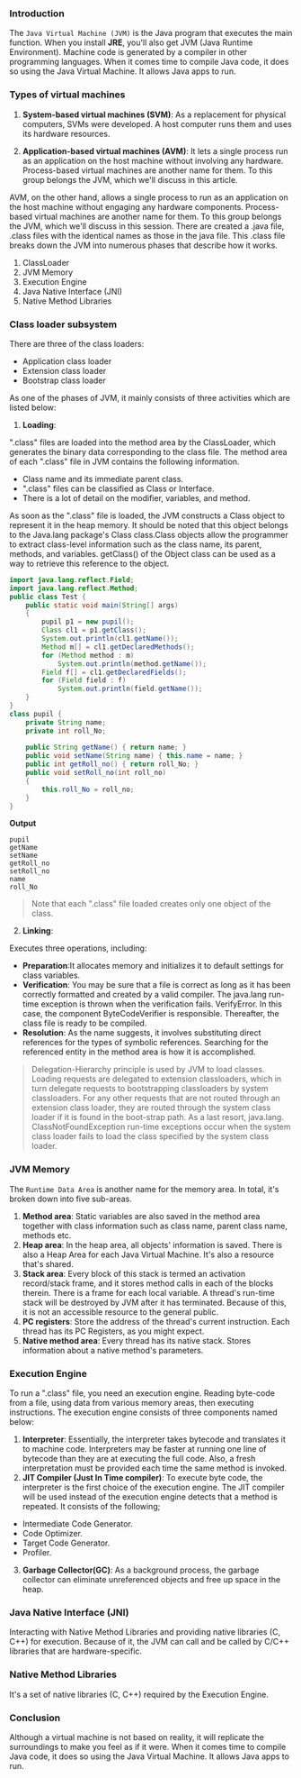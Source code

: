 ### Introduction
The `Java Virtual Machine (JVM)` is the Java program that executes the main function. When you install **JRE**, you'll also get JVM (Java Runtime Environment). Machine code is generated by a compiler in other programming languages. When it comes time to compile Java code, it does so using the Java Virtual Machine. It allows Java apps to run.
### Types of virtual machines
1. **System-based virtual machines (SVM)**: As a replacement for physical computers, SVMs were developed. A host computer runs them and uses its hardware resources.

2. **Application-based virtual machines (AVM)**: It lets a single process run as an application on the host machine without involving any hardware. Process-based virtual machines are another name for them. To this group belongs the JVM, which we'll discuss in this article.

AVM, on the other hand, allows a single process to run as an application on the host machine without engaging any hardware components. Process-based virtual machines are another name for them. To this group belongs the JVM, which we'll discuss in this session.
There are created a .java file, .class files with the identical names as those in the java file. This .class file breaks down the JVM into numerous phases that describe how it works.
1. ClassLoader
2. JVM Memory 
3. Execution Engine 
4. Java Native Interface (JNI)
5. Native Method Libraries
### Class loader subsystem
There are three of the class loaders:
- Application class loader
- Extension class loader
- Bootstrap class loader

As one of the phases of JVM, it mainly consists of three activities which are listed below:
1. **Loading**:

 ".class" files are loaded into the method area by the ClassLoader, which generates the binary data corresponding to the class file. The method area of each ".class" file in JVM contains the following information.
- Class name and its immediate parent class.
- ".class" files can be classified as Class or Interface.
- There is a lot of detail on the modifier, variables, and method.

As soon as the ".class" file is loaded, the JVM constructs a Class object to represent it in the heap memory. It should be noted that this object belongs to the Java.lang package's Class class.Class objects allow the programmer to extract class-level information such as the class name, its parent, methods, and variables. getClass() of the Object class can be used as a way to retrieve this reference to the object.
```java
import java.lang.reflect.Field;
import java.lang.reflect.Method;
public class Test {
    public static void main(String[] args)
    {
        pupil p1 = new pupil();
        Class cl1 = p1.getClass();
        System.out.println(cl1.getName());
        Method m[] = cl1.getDeclaredMethods();
        for (Method method : m)
            System.out.println(method.getName());
        Field f[] = cl1.getDeclaredFields();
        for (Field field : f)
            System.out.println(field.getName());
    }
}
class pupil {
    private String name;
    private int roll_No;
  
    public String getName() { return name; }
    public void setName(String name) { this.name = name; }
    public int getRoll_no() { return roll_No; }
    public void setRoll_no(int roll_no)
    {
        this.roll_No = roll_no;
    }
}
```
**Output**
```
pupil
getName
setName
getRoll_no
setRoll_no
name
roll_No
```
>Note that each ".class" file loaded creates only one object of the class.

2. **Linking**:

Executes three operations, including:

- **Preparation**:It allocates memory and initializes it to default settings for class variables.
- **Verification**: You may be sure that a file is correct as long as it has been correctly formatted and created by a valid compiler. The java.lang run-time exception is thrown when the verification fails. VerifyError. In this case, the component ByteCodeVerifier is responsible. Thereafter, the class file is ready to be compiled.
- **Resolution**: As the name suggests, it involves substituting direct references for the types of symbolic references. Searching for the referenced entity in the method area is how it is accomplished.

>Delegation-Hierarchy principle is used by JVM to load classes. Loading requests are delegated to extension classloaders, which in turn delegate requests to bootstrapping classloaders by system classloaders. For any other requests that are not routed through an extension class loader, they are routed through the system class loader if it is found in the boot-strap path. As a last resort, java.lang. ClassNotFoundException run-time exceptions occur when the system class loader fails to load the class specified by the system class loader.

### JVM Memory 
The `Runtime Data Area` is another name for the memory area. In total, it's broken down into five sub-areas.

1. **Method area**: Static variables are also saved in the method area together with class information such as class name, parent class name, methods etc.
2. **Heap area**: In the heap area, all objects' information is saved. There is also a Heap Area for each Java Virtual Machine. It's also a resource that's shared.
3. **Stack area**: Every block of this stack is termed an activation record/stack frame, and it stores method calls in each of the blocks therein. There is a frame for each local variable. A thread's run-time stack will be destroyed by JVM after it has terminated. Because of this, it is not an accessible resource to the general public.
4. **PC registers**: Store the address of the thread's current instruction. Each thread has its PC Registers, as you might expect.
5. **Native method area**: Every thread has its native stack. Stores information about a native method's parameters.
### Execution Engine
To run a ".class" file, you need an execution engine. Reading byte-code from a file, using data from various memory areas, then executing instructions. The execution engine consists of three components named below:

1. **Interpreter**: Essentially, the interpreter takes bytecode and translates it to machine code. Interpreters may be faster at running one line of bytecode than they are at executing the full code. Also, a fresh interpretation must be provided each time the same method is invoked.
2. **JIT Compiler (Just In Time compiler)**: To execute byte code, the interpreter is the first choice of the execution engine. The JIT compiler will be used instead of the execution engine detects that a method is repeated. It consists of the following;
-  Intermediate Code Generator.
- Code Optimizer.
- Target Code Generator.
- Profiler.
3. **Garbage Collector(GC)**: As a background process, the garbage collector can eliminate unreferenced objects and free up space in the heap.
### Java Native Interface (JNI)
Interacting with Native Method Libraries and providing native libraries (C, C++) for execution. Because of it, the JVM can call and be called by C/C++ libraries that are hardware-specific.
### Native Method Libraries
It's a set of native libraries (C, C++) required by the Execution Engine.
### Conclusion
Although a virtual machine is not based on reality, it will replicate the surroundings to make you feel as if it were.  When it comes time to compile Java code, it does so using the Java Virtual Machine. It allows Java apps to run.
